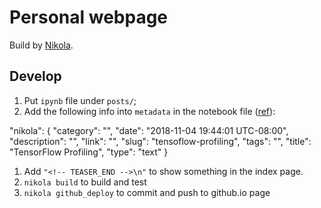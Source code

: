 # Personal webpage

Build by [Nikola](https://getnikola.com).

## Develop

1. Put `ipynb` file under `posts/`;
1. Add the following info into `metadata` in the notebook file ([ref](https://getnikola.com/handbook.html#jupyter-notebook-metadata)):

  "nikola": {
   "category": "",
   "date": "2018-11-04 19:44:01 UTC-08:00",
   "description": "",
   "link": "",
   "slug": "tensoflow-profiling",
   "tags": "",
   "title": "TensorFlow Profiling",
   "type": "text"
  }

1. Add `"<!-- TEASER_END -->\n"` to show something in the index page.
1. `nikola build` to build and test
1. `nikola github_deploy` to commit and push to github.io page
